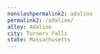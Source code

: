 ```yaml
---
﻿nonslashpermalink2: adaline
permalink2: /adaline/
alley: Adaline
city: Turners Falls
state: Massachusetts
---
```

